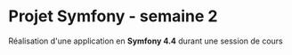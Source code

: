 # Projet Symfony - semaine 2 

Réalisation  d'une application en  **Symfony 4.4**
durant une session de cours 